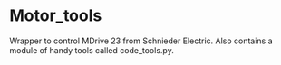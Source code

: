 Motor_tools
======

Wrapper to control MDrive 23 from Schnieder Electric.
Also contains a module of handy tools called code_tools.py.

